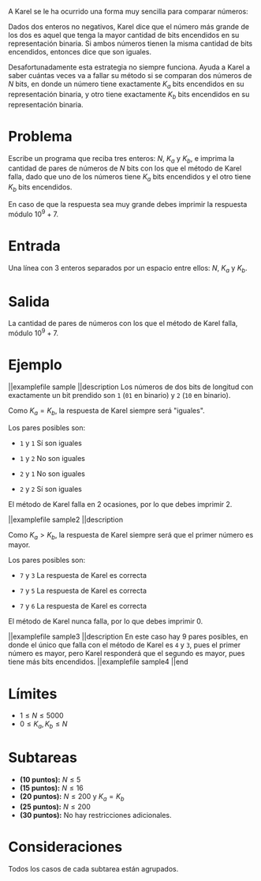 A Karel se le ha ocurrido una forma muy sencilla para comparar números:

Dados dos enteros no negativos, Karel dice que el número más grande de los dos es aquel que tenga la mayor cantidad de bits encendidos en su representación binaria. Si ambos números tienen la misma cantidad de bits encendidos, entonces dice que son iguales.

Desafortunadamente esta estrategia no siempre funciona. Ayuda a Karel a saber cuántas veces va a fallar su método si se comparan dos números de $N$ bits, en donde un número tiene exactamente $K_a$ bits encendidos en su representación binaria, y otro tiene exactamente $K_b$ bits encendidos en su representación binaria.

# Problema

Escribe un programa que reciba tres enteros: $N$, $K_a$ y $K_b$, e imprima la cantidad de pares de números de $N$ bits con los que el método de Karel falla, dado que uno de los números tiene $K_a$ bits encendidos y el otro tiene $K_b$ bits encendidos.

En caso de que la respuesta sea muy grande debes imprimir la respuesta módulo $10^9 + 7$.

# Entrada

Una línea con 3 enteros separados por un espacio entre ellos: $N$, $K_a$ y $K_b$.

# Salida

La cantidad de pares de números con los que el método de Karel falla, módulo $10^9 + 7$.

# Ejemplo

||examplefile
sample
||description
Los números de dos bits de longitud con exactamente un bit prendido son `1` (`01` en binario) y `2` (`10` en binario).

Como $K_a = K_b$, la respuesta de Karel siempre será "iguales".

Los pares posibles son:

- `1` y `1` Sí son iguales

- `1` y `2` No son iguales

- `2` y `1` No son iguales

- `2` y `2` Sí son iguales

El método de Karel falla en 2 ocasiones, por lo que debes imprimir 2.

||examplefile
sample2
||description

Como $K_a > K_b$, la respuesta de Karel siempre será que el primer número es mayor.

Los pares posibles son:

- `7` y `3` La respuesta de Karel es correcta

- `7` y `5` La respuesta de Karel es correcta

- `7` y `6` La respuesta de Karel es correcta

El método de Karel nunca falla, por lo que debes imprimir 0.

||examplefile
sample3
||description
En este caso hay 9 pares posibles, en donde el único que falla con el método de Karel es `4` y `3`, pues el primer número es mayor, pero Karel responderá que el segundo es mayor, pues tiene más bits encendidos.
||examplefile
sample4
||end

# Límites

- $1 \leq N \leq 5000$
- $0 \leq K_a, K_b \leq N$

# Subtareas

- **(10 puntos):** $N \leq 5$
- **(15 puntos):** $N \leq 16$
- **(20 puntos):** $N \leq 200$ y $K_a = K_b$
- **(25 puntos):** $N \leq 200$
- **(30 puntos):** No hay restricciones adicionales.

# Consideraciones

Todos los casos de cada subtarea están agrupados.

